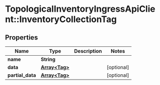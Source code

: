# TopologicalInventoryIngressApiClient::InventoryCollectionTag

## Properties
Name | Type | Description | Notes
------------ | ------------- | ------------- | -------------
**name** | **String** |  | 
**data** | [**Array&lt;Tag&gt;**](Tag.md) |  | [optional] 
**partial_data** | [**Array&lt;Tag&gt;**](Tag.md) |  | [optional] 


